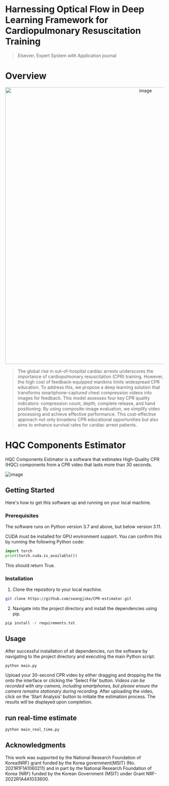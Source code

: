 # Harnessing Optical Flow in Deep Learning Framework for Cardiopulmonary Resuscitation Training
> Elsevier, Expert System with Application journal

# Overview
<center> 
  <img width="876" alt="image" src="https://github.com/seongjiko/CPR-estimator/assets/46768743/7979d7ac-6f67-4866-85d9-9f2b89db91cb"> 
</center>



> The global rise in out-of-hospital cardiac arrests underscores the importance of cardiopulmonary resuscitation (CPR) training. However, the high cost of feedback-equipped manikins limits widespread CPR education. To address this, we propose a deep learning solution that transforms smartphone-captured chest compression videos into images for feedback. This model assesses four key CPR quality indicators: compression count, depth, complete release, and hand positioning. By using composite-image evaluation, we simplify video processing and achieve effective performance. This cost-effective approach not only broadens CPR educational opportunities but also aims to enhance survival rates for cardiac arrest patients.

# HQC Components Estimator
HQC Components Estimator is a software that estimates High-Quality CPR (HQC) components from a CPR video that lasts more than 30 seconds. 

![image](https://github.com/seongjiko/CPR-estimator/assets/46768743/827fbb60-0839-4bf1-8320-ec0023d69a03)

<!-- ## real-time estimator demo -->

<!-- https://github.com/seongjiko/CPR-estimator/assets/105999203/602b4f1c-747a-40ce-8e14-6f44c984b91d -->

## Getting Started

Here's how to get this software up and running on your local machine.

### Prerequisites

The software runs on Python version 3.7 and above, but below version 3.11.

CUDA must be installed for GPU environment support. You can confirm this by running the following Python code:

```python
import torch
print(torch.cuda.is_available())
```

This should return True.





### Installation

1. Clone the repository to your local machine.

```bash
git clone https://github.com/seongjiko/CPR-estimator.git
```

2. Navigate into the project directory and install the dependencies using pip.

```bash
pip install -r requirements.txt
```

## Usage

After successful installation of all dependencies, run the software by navigating to the project directory and executing the main Python script.

```bash
python main.py
```

Upload your 30-second CPR video by either dragging and dropping the file onto the interface or clicking the 'Select File' button. *Videos can be recorded with any camera, including smartphones, but please ensure the camera remains stationary during recording.* After uploading the video, click on the 'Start Analysis' button to initiate the estimation process. The results will be displayed upon completion.

## run real-time estimate

```bash
python main_real_time.py
```


## Acknowledgments

This work was supported by the National Research Foundation of Korea(NRF) grant funded by the Korea government(MSIT) (No. 2021R1F1A1060211) and in part by the National Research Foundation of Korea (NRF) funded by the Korean Government (MSIT) under Grant NRF-2022R1A4A1033600. 

